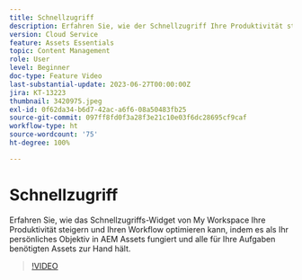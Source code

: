 ```yaml
---
title: Schnellzugriff
description: Erfahren Sie, wie der Schnellzugriff Ihre Produktivität steigern und Ihren Workflow optimieren kann, indem er als Ihr persönliches Objektiv in AEM Assets fungiert und alle für Ihre Aufgaben benötigten Assets zur Hand hält.
version: Cloud Service
feature: Assets Essentials
topic: Content Management
role: User
level: Beginner
doc-type: Feature Video
last-substantial-update: 2023-06-27T00:00:00Z
jira: KT-13223
thumbnail: 3420975.jpeg
exl-id: 0f62da34-b6d7-42ac-a6f6-08a50483fb25
source-git-commit: 097ff8fd0f3a28f3e21c10e03f6dc28695cf9caf
workflow-type: ht
source-wordcount: '75'
ht-degree: 100%

---
```


# Schnellzugriff

Erfahren Sie, wie das Schnellzugriffs-Widget von My Workspace Ihre Produktivität steigern und Ihren Workflow optimieren kann, indem es als Ihr persönliches Objektiv in AEM Assets fungiert und alle für Ihre Aufgaben benötigten Assets zur Hand hält.

>[!VIDEO](https://video.tv.adobe.com/v/3420975/?learn=on)
